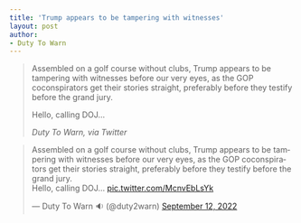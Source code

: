 ```yaml
---
title: 'Trump appears to be tampering with witnesses'
layout: post
author:
- Duty To Warn
---
```


> Assembled on a golf course without clubs, Trump appears to be tampering with witnesses before our very eyes, as the GOP coconspirators get their stories straight, preferably before they testify before the grand jury.
>
> Hello, calling DOJ…
>
> <cite>Duty To Warn, via Twitter</cite>

<blockquote class="twitter-tweet"><p lang="en" dir="ltr">Assembled on a golf course without clubs, Trump appears to be tampering with witnesses before our very eyes, as the GOP coconspirators get their stories straight, preferably before they testify before the grand jury.<br>Hello, calling DOJ… <a href="https://t.co/McnvEbLsYk">pic.twitter.com/McnvEbLsYk</a></p>&mdash; Duty To Warn 🔉 (@duty2warn) <a href="https://twitter.com/duty2warn/status/1569435140421713921?ref_src=twsrc%5Etfw">September 12, 2022</a></blockquote> <script async src="https://platform.twitter.com/widgets.js" charset="utf-8"></script>
